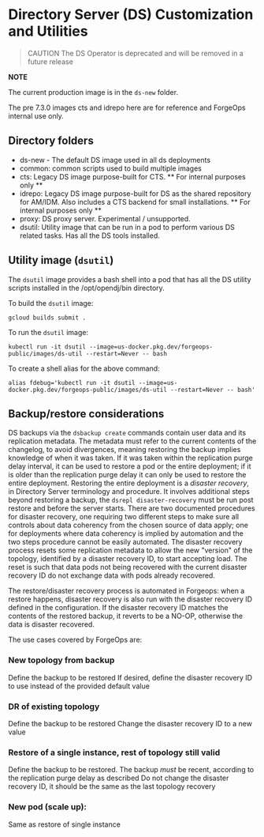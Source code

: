 # Directory Server (DS) Customization and Utilities

>CAUTION The DS Operator is deprecated and will be removed in a future release

**NOTE**

The current production image is in the `ds-new` folder.

The pre 7.3.0 images cts and idrepo here are for reference and ForgeOps internal use only.

## Directory folders

* ds-new - The default DS image used in all ds deployments
* common: common scripts used to build multiple images
* cts:  Legacy DS image purpose-built for CTS. ** For internal purposes only **
* idrepo: Legacy DS image purpose-built for DS as the shared repository for AM/IDM. Also includes a CTS backend for small installations. ** For internal purposes only **
* proxy: DS proxy server. Experimental / unsupported.
* dsutil:  Utility image that can be run in a pod to perform various DS related tasks. Has all the DS tools installed.

## Utility image (`dsutil`)

The `dsutil` image provides a bash shell into a pod that has all the DS utility scripts installed in the /opt/opendj/bin directory.

To build the `dsutil` image:

```
gcloud builds submit .
```

To run the `dsutil` image:

```
kubectl run -it dsutil --image=us-docker.pkg.dev/forgeops-public/images/ds-util --restart=Never -- bash
```

To create a shell alias for the above command:

```
alias fdebug='kubectl run -it dsutil --image=us-docker.pkg.dev/forgeops-public/images/ds-util --restart=Never -- bash'
```

## Backup/restore considerations

DS backups via the `dsbackup create` commands contain user data and its replication metadata.
The metadata must refer to the current contents of the changelog, to avoid divergences, meaning restoring the backup implies knowledge of when it was taken.
If it was taken within the replication purge delay interval, it can be used to restore a pod or the entire deployment; if it is older than the replication purge delay
it can only be used to restore the entire deployment.
Restoring the entire deployment is a *disaster recovery*, in Directory Server terminology and procedure. It involves additional steps beyond restoring a backup, the `dsrepl disaster-recovery` must be run post restore and before the server starts.
There are two documented procedures for disaster recovery, one requiring two different steps to make sure all controls about data coherency from the chosen source of data apply; one for deployments where data coherency is implied by automation and the two steps procedure cannot be easily automated.
The disaster recovery process resets some replication metadata to allow the new "version" of the topology, identified by a disaster recovery ID, to start accepting load. The reset is such that data pods not being recovered with the current disaster recovery ID do not exchange data with pods already recovered.

The restore/disaster recovery process is automated in Forgeops: when a restore happens, disaster recovery is also run with the disaster recovery ID defined in the configuration. If the disaster recovery ID matches the contents of the restored backup, it reverts to be a NO-OP, otherwise the data is disaster recovered.

The use cases covered by ForgeOps are:

### New topology from backup
Define the backup to be restored
If desired, define the disaster recovery ID to use instead of the provided default value

### DR of existing topology
Define the backup to be restored
Change the disaster recovery ID to a new value

### Restore of a single instance, rest of topology still valid
Define the backup to be restored. The backup *must* be recent, according to the replication purge delay as described
Do not change the disaster recovery ID, it should be the same as the last topology recovery

### New pod (scale up):
Same as restore of single instance
